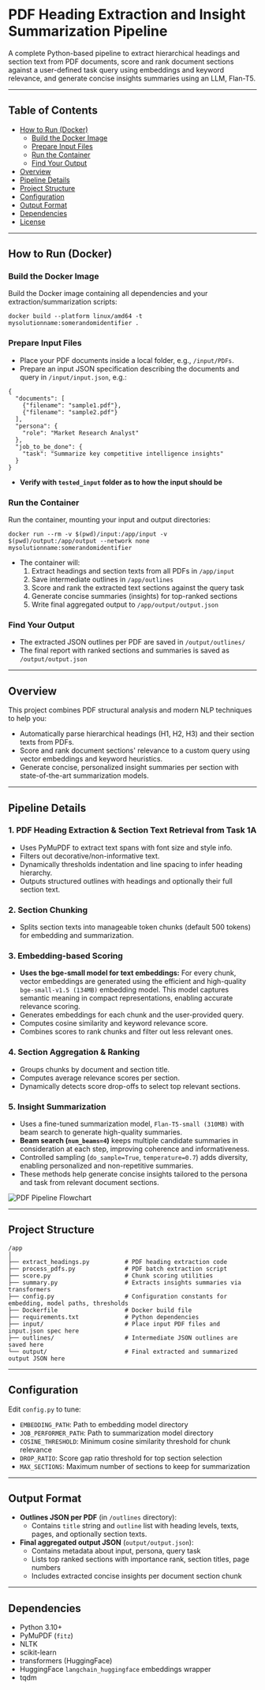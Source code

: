 # PDF Heading Extraction and Insight Summarization Pipeline

A complete Python-based pipeline to extract hierarchical headings and section text from PDF documents, score and rank document sections against a user-defined task query using embeddings and keyword relevance, and generate concise insights summaries using an LLM, Flan-T5.

---

## Table of Contents
- [How to Run (Docker)](#how-to-run-docker)
  - [Build the Docker Image](#build-the-docker-image)
  - [Prepare Input Files](#prepare-input-files)
  - [Run the Container](#run-the-container)
  - [Find Your Output](#find-your-output)
- [Overview](#overview)
- [Pipeline Details](#pipeline-details)
- [Project Structure](#project-structure)
- [Configuration](#configuration)
- [Output Format](#output-format)
- [Dependencies](#dependencies)
- [License](#license)

---

## How to Run (Docker)

### Build the Docker Image

Build the Docker image containing all dependencies and your extraction/summarization scripts:

```
docker build --platform linux/amd64 -t mysolutionname:somerandomidentifier .
```

### Prepare Input Files

- Place your PDF documents inside a local folder, e.g., `/input/PDFs`.
- Prepare an input JSON specification describing the documents and query in `/input/input.json`, e.g.:

```
{
  "documents": [
    {"filename": "sample1.pdf"},
    {"filename": "sample2.pdf"}
  ],
  "persona": {
    "role": "Market Research Analyst"
  },
  "job_to_be_done": {
    "task": "Summarize key competitive intelligence insights"
  }
}
```

- **Verify with `tested_input` folder as to how the input should be**

### Run the Container

Run the container, mounting your input and output directories:

```
docker run --rm -v $(pwd)/input:/app/input -v $(pwd)/output:/app/output --network none mysolutionname:somerandomidentifier
```

- The container will:
  1. Extract headings and section texts from all PDFs in `/app/input`
  2. Save intermediate outlines in `/app/outlines`
  3. Score and rank the extracted text sections against the query task
  4. Generate concise summaries (insights) for top-ranked sections
  5. Write final aggregated output to `/app/output/output.json`

### Find Your Output

- The extracted JSON outlines per PDF are saved in `/output/outlines/`
- The final report with ranked sections and summaries is saved as `/output/output.json`

---

## Overview

This project combines PDF structural analysis and modern NLP techniques to help you:

- Automatically parse hierarchical headings (H1, H2, H3) and their section texts from PDFs.
- Score and rank document sections' relevance to a custom query using vector embeddings and keyword heuristics.
- Generate concise, personalized insight summaries per section with state-of-the-art summarization models.

---

## Pipeline Details

### 1. PDF Heading Extraction & Section Text Retrieval from Task 1A
- Uses PyMuPDF to extract text spans with font size and style info.
- Filters out decorative/non-informative text.
- Dynamically thresholds indentation and line spacing to infer heading hierarchy.
- Outputs structured outlines with headings and optionally their full section text.

### 2. Section Chunking
- Splits section texts into manageable token chunks (default 500 tokens) for embedding and summarization.

### 3. Embedding-based Scoring

- **Uses the bge-small model for text embeddings:** For every chunk, vector embeddings are generated using the efficient and high-quality `bge-small-v1.5 (134MB)` embedding model. This model captures semantic meaning in compact representations, enabling accurate relevance scoring.
- Generates embeddings for each chunk and the user-provided query.
- Computes cosine similarity and keyword relevance score.
- Combines scores to rank chunks and filter out less relevant ones.

### 4. Section Aggregation & Ranking
- Groups chunks by document and section title.
- Computes average relevance scores per section.
- Dynamically detects score drop-offs to select top relevant sections.

### 5. Insight Summarization
- Uses a fine-tuned summarization model, `Flan-T5-small (310MB)` with beam search to generate high-quality summaries.
- **Beam search (`num_beams=4`)** keeps multiple candidate summaries in consideration at each step, improving coherence and informativeness.
- Controlled sampling (`do_sample=True`, `temperature=0.7`) adds diversity, enabling personalized and non-repetitive summaries.
- These methods help generate concise insights tailored to the persona and task from relevant document sections.


![PDF Pipeline Flowchart](pipeline.png)


---

## Project Structure

```
/app
│
├── extract_headings.py          # PDF heading extraction code
├── process_pdfs.py              # PDF batch extraction script
├── score.py                     # Chunk scoring utilities
├── summary.py                   # Extracts insights summaries via transformers
├── config.py                    # Configuration constants for embedding, model paths, thresholds
├── Dockerfile                   # Docker build file
├── requirements.txt             # Python dependencies
├── input/                       # Place input PDF files and input.json spec here
├── outlines/                    # Intermediate JSON outlines are saved here
└── output/                      # Final extracted and summarized output JSON here
```

---

## Configuration

Edit `config.py` to tune:

- `EMBEDDING_PATH`: Path to embedding model directory
- `JOB_PERFORMER_PATH`: Path to summarization model directory
- `COSINE_THRESHOLD`: Minimum cosine similarity threshold for chunk relevance
- `DROP_RATIO`: Score gap ratio threshold for top section selection
- `MAX_SECTIONS`: Maximum number of sections to keep for summarization

---

## Output Format

- **Outlines JSON per PDF** (in `/outlines` directory):
  - Contains `title` string and `outline` list with heading levels, texts, pages, and optionally section texts.
- **Final aggregated output JSON** (`output/output.json`):
  - Contains metadata about input, persona, query task
  - Lists top ranked sections with importance rank, section titles, page numbers
  - Includes extracted concise insights per document section chunk

---

## Dependencies

- Python 3.10+
- PyMuPDF (`fitz`)
- NLTK
- scikit-learn
- transformers (HuggingFace)
- HuggingFace `langchain_huggingface` embeddings wrapper
- tqdm
